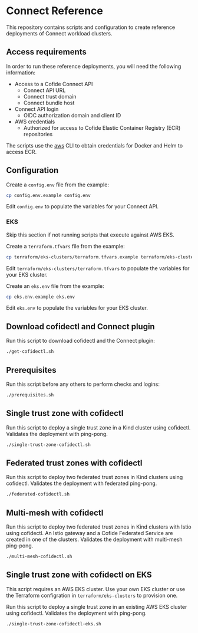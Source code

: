 # Connect Reference

This repository contains scripts and configuration to create reference deployments of Connect workload clusters.

## Access requirements

In order to run these reference deployments, you will need the following information:

- Access to a Cofide Connect API
  - Connect API URL
  - Connect trust domain
  - Connect bundle host
- Connect API login
  - OIDC authorization domain and client ID
- AWS credentials
  - Authorized for access to Cofide Elastic Container Registry (ECR) repositories

The scripts use the [aws](https://aws.amazon.com/cli/) CLI to obtain credentials for Docker and Helm to access ECR.

## Configuration

Create a `config.env` file from the example:
```sh
cp config.env.example config.env
```

Edit `config.env` to populate the variables for your Connect API.

### EKS

Skip this section if not running scripts that execute against AWS EKS.

Create a `terraform.tfvars` file from the example:
```sh
cp terraform/eks-clusters/terraform.tfvars.example terraform/eks-clusters/terraform.tfvars
```

Edit `terraform/eks-clusters/terraform.tfvars` to populate the variables for your EKS cluster.

Create an `eks.env` file from the example:
```sh
cp eks.env.example eks.env
```

Edit `eks.env` to populate the variables for your EKS cluster.

## Download cofidectl and Connect plugin

Run this script to download cofidectl and the Connect plugin:
```sh
./get-cofidectl.sh
```

## Prerequisites

Run this script before any others to perform checks and logins:
```sh
./prerequisites.sh
```

## Single trust zone with cofidectl

Run this script to deploy a single trust zone in a Kind cluster using cofidectl.
Validates the deployment with ping-pong.

```sh
./single-trust-zone-cofidectl.sh
```

## Federated trust zones with cofidectl

Run this script to deploy two federated trust zones in Kind clusters using cofidectl.
Validates the deployment with federated ping-pong.

```sh
./federated-cofidectl.sh
```

## Multi-mesh with cofidectl

Run this script to deploy two federated trust zones in Kind clusters with Istio using cofidectl.
An Istio gateway and a Cofide Federated Service are created in one of the clusters.
Validates the deployment with multi-mesh ping-pong.

```sh
./multi-mesh-cofidectl.sh
```

## Single trust zone with cofidectl on EKS

This script requires an AWS EKS cluster.
Use your own EKS cluster or use the Terraform configration in `terraform/eks-clusters` to provision one.

Run this script to deploy a single trust zone in an existing AWS EKS cluster using cofidectl.
Validates the deployment with ping-pong.

```sh
./single-trust-zone-cofidectl-eks.sh
```

